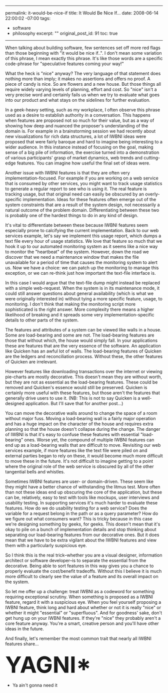 ----- 
permalink: it-would-be-nice-if
title: It Would Be Nice If...
date: 2008-06-14 22:00:02 -07:00
tags:
- software
- philosophy
excerpt: ""
original_post_id: 91
toc: true
-----
When talking about building software, few sentences set off more red flags than those beginning with "it would be nice if..". I don't mean some variation of this phrase, I mean exactly this phrase. It's like those words are a specific code-phrase for "speculative features coming your way!"

What the heck is "nice" anyway? The very language of that statement does nothing more than imply; it makes no assertions and offers no proof. A piece of candy is nice. So are flowers and a new house. But those things all require widely varying levels of planning, effort and cost. So "nice" isn't a very precise word and certainly fails us when we try to evaluate what goes into our product and what stays on the sidelines for further evaluation.


In a geek-heavy setting, such as my workplace, I often observe this phrase used as a desire to establish authority in a conversation. This happens when features are proposed not so much for their value, but as a way of showing how deep and nuanced the proposer's understanding of the domain is. For example in a brainstorming session we had recently about new visualizations for rich data structures, a lot of IWBNI ideas were proposed that were fairly baroque and hard to imagine being interesting to a wider audience. In this instance instead of focusing on the goal, making sense of a big pile of information, the exercise turned into a demonstration of various participants' grasp of market dynamics, web trends and cutting-edge features. You can imagine how useful the final set of ideas were.


Another issue with IWBNI features is that they are often very implementation-focused. For example if you are working on a web service that is consumed by other services, you might want to track usage statistics to generate a regular report to see who is using it. The real feature is tracking usage, but that original need can easily be obscured by an overly-specific implementation. Ideas for these features often emerge out of the system constraints that are a result of the system design, not necessarily a natural outcome of the problem domain. Differentiating between these two is probably one of the hardest things to do in any kind of design.

It's vital to differentiate between these because IWBNI features seem especially prone to calcifying the current implementation. Back to our web services example, let's say we implement this usage report, which dumps a text file every hour of usage statistics. We love that feature so much that we hook it up to our automated monitoring system as it seems like a nice way to monitor the "heartbeat" of the system. However, down the road we discover that we need a maintenance window that makes the file unavailable for a period of time that causes the monitoring system to alert us. Now we have a choice: we can patch up the monitoring to manage this exception, or we can re-think just how important the text-file interface is.

In this case I would argue that the text-file dump might instead be replaced with a simple web-request. When the system is in its maintenance mode, it could still answer questions about general availability (which is what we were originally interested in) without tying a more specific feature, usage, to monitoring. I don't think that making the monitoring script more sophisticated is the right answer. More complexity there means a higher likelihood of breaking and it spreads some very implementation-specific details to other parts of the system.

The features and attributes of a system can be viewed like walls in a house. Some are load-bearing and some are not. The load-bearing features are those that without which, the house would simply fall. In your applications these are features that are the very essence of the software. An application like Quicken has an awful lot of walls. The load-bearing features of Quicken are the ledgers and reconciliation process. Without these, the other features of Quicken are irrelevant.

However features like downloading transactions over the internet or viewing pie-charts are mostly decorative. This doesn't mean they are without worth, but they are not as essential as the load-bearing features. These could be removed and Quicken's essence would still be preserved. Quicken is certainly more useful with these features, but those aren't the features that generally drive users to use it. (NB: This is not to say Quicken is a well-designed application. But I'll save that for another post...)

You can move the decorative walls around to change the space of a room without major fuss. Moving a load-bearing wall is a fairly major operation and has a huge impact on the character of the house and requires extra planning so that the house doesn't collapse during the change. The danger of IWBNI is that it's easy to confuse these features with essential "load-bearing" ones. Worse yet, the compound of multiple IWBNI features can end up as a load-bearing walls that are difficult to move. Revisiting our web services example, if more features like the text file were piled on and external parties began to rely on these, it would become much more difficult to move these in the future. It's not difficult to imagine getting to a point where the original role of the web service is obscured by all of the other tangential bells and whistles.

Sometimes IWBNI features are user- or domain-driven. These seem like they might have a better chance of withstanding the litmus test. More often than not these ideas end up obscuring the core of the application, but these can be, relatively, easy to test with tools like mockups, user interviews and usability testing. In supporting services it's much harder to evaluate these features. How do we do usability testing for a web service? Does the variable for a request belong in the path or as a query parameter? How do we figure out what consumers want? This is tricky because in this case we're designing something by geeks, for geeks. This doesn't mean that it's okay to pile on a bunch of implementation details and stop thinking about separating our load-bearing features from our decorative ones. But it does mean that we have to be extra vigilant about the IWBNI features and view them with a particularly suspicious eye.


So I think this is the real trick&#8211;whether you are a visual designer, information architect or software developer&#8211;is to separate the essential from the decorative. Being able to sort features in this way gives you a chance to properly evaluate the cost/benefit tradeoffs. Without this I believe it is much more difficult to clearly see the value of a feature and its overall impact on the system.

So let me offer up a challenge: treat IWBNI as a codeword for something requiring exceptional scrutiny. When something is proposed as a IWBNI feature, regard it with a suspicious eye. When you feel yourself proposing a IWBNI feature, think long and hard about whether or not it is really "nice" or whether it might "essential" or "superfluous". And for goodness' sake, don't get hung up on your IWBNI features. If they're "nice" they probably aren't a core feature anyway. You're a smart, creative person and you'll have other ideas in the future.

And finally, let's remember the most common trait that nearly all IWBNI features share...




<div style="font-size: 72px; font-weight: bold;">YAGNI*</div>

* Ya ain't gonna need it


